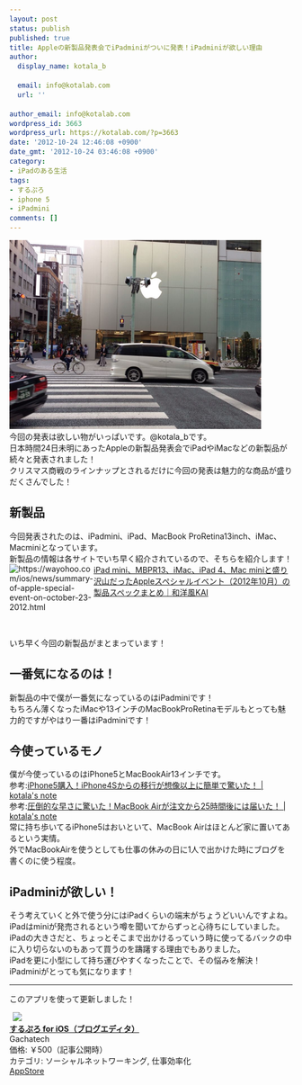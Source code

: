 ```yaml
---
layout: post
status: publish
published: true
title: Appleの新製品発表会でiPadminiがついに発表！iPadminiが欲しい理由
author:
  display_name: kotala_b

  email: info@kotalab.com
  url: ''

author_email: info@kotalab.com
wordpress_id: 3663
wordpress_url: https://kotalab.com/?p=3663
date: '2012-10-24 12:46:08 +0900'
date_gmt: '2012-10-24 03:46:08 +0900'
category:
- iPadのある生活
tags:
- するぷろ
- iphone 5
- iPadmini
comments: []
---
```

<p><img alt="" src="/wp-content/uploads/slooProImg_20121024124605.jpg" width="448" height="336" /><br />
今回の発表は欲しい物がいっぱいです。@kotala_bです。<br />
日本時間24日未明にあったAppleの新製品発表会でiPadやiMacなどの新製品が続々と発表されました！<br />
クリスマス商戦のラインナップとされるだけに今回の発表は魅力的な商品が盛りだくさんでした！<br />
</p>
<!--more-->
<h2>新製品</h2>
<p>今回発表されたのは、iPadmini、iPad、MacBook ProRetina13inch、iMac、Macminiとなっています。<br />
新製品の情報は各サイトでいち早く紹介されているので、そちらを紹介します！<br />
<a href="https://wayohoo.com/ios/news/summary-of-apple-special-event-on-october-23-2012.html" target="_blank"><img src="https://capture.heartrails.com/150x130?https://wayohoo.com/ios/news/summary-of-apple-special-event-on-october-23-2012.html" alt="https://wayohoo.com/ios/news/summary-of-apple-special-event-on-october-23-2012.html" width="150" height="130" align="left" /></a><a href="https://wayohoo.com/ios/news/summary-of-apple-special-event-on-october-23-2012.html" target="_blank">iPad mini、MBPR13、iMac、iPad 4、Mac miniと盛り沢山だったAppleスペシャルイベント（2012年10月）の製品スペックまとめ｜和洋風KAI</a><br style="clear:both;" />いち早く今回の新製品がまとまっています！</p>
<h2>一番気になるのは！</h2>
<p>新製品の中で僕が一番気になっているのはiPadminiです！<br />
もちろん薄くなったiMacや13インチのMacBookProRetinaモデルもとっても魅力的ですがやはり一番はiPadminiです！</p>
<h2>今使っているモノ</h2>
<p>僕が今使っているのはiPhone5とMacBookAir13インチです。<br />
参考:<a href="/from-iphone4s-to-iphone5" target="_blank">iPhone5購入！iPhone4Sからの移行が想像以上に簡単で驚いた！ | kotala's note</a><br />
参考:<a href="/macbook-air-24hours" target="_blank">圧倒的な早さに驚いた！MacBook Airが注文から25時間後には届いた！ | kotala's note</a><br />
常に持ち歩いてるiPhone5はおいといて、MacBook Airはほとんど家に置いてあるという実情。<br />
外でMacBookAirを使うとしても仕事の休みの日に1人で出かけた時にブログを書くのに使う程度。</p>
<h2>iPadminiが欲しい！</h2>
<p>そう考えていくと外で使う分にはiPadくらいの端末がちょうどいいんですよね。<br />
iPadはminiが発売されるという噂を聞いてからずっと心待ちにしていました。<br />
iPadの大きさだと、ちょっとそこまで出かけるっていう時に使ってるバックの中に入り切らないのもあって買うのを躊躇する理由でもありました。<br />
iPadを更に小型にして持ち運びやすくなったことで、その悩みを解決！<br />
iPadminiがとっても気になります！</p>
<hr>
<p>このアプリを使って更新しました！</p>
<div class="applink">
<div class="applinkimg"><a href="https://itunes.apple.com/jp/app/surupuro-for-ios-buroguedita/id436676299?mt=8&uo=4&at=10l4yU" rel="nofollow" target="_blank"><img hspace="6" src="http://a719.phobos.apple.com/us/r30/Purple/v4/65/cb/b3/65cbb3f2-2ee6-e256-dfc6-a3d0a71164a5/mzl.rsnfterj.jpg" width="80" /></a></div>
<div class="applinktext">
<div class="applinktitle"><strong><a href="https://itunes.apple.com/jp/app/surupuro-for-ios-buroguedita/id436676299?mt=8&uo=4&at=10l4yU" rel="nofollow" target="_blank">するぷろ for iOS（ブログエディタ）</a></strong></div>
<div class="applinkinfo">Gachatech</div>
<div class="applinkinfo">価格: ￥500（記事公開時）</div>
<div class="applinkinfo">カテゴリ: ソーシャルネットワーキング, 仕事効率化</div>
</div>
<div class="clear"></div>
<div class="appstorelink"><a href="https://itunes.apple.com/jp/app/surupuro-for-ios-buroguedita/id436676299?mt=8&uo=4&at=10l4yU" rel="nofollow" target="_blank">AppStore</a></div>
</div>
